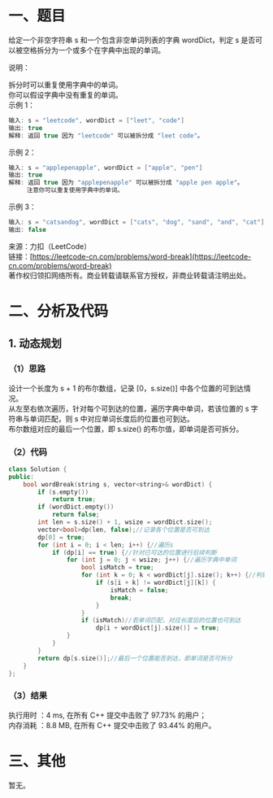 # 一、题目
给定一个非空字符串 s 和一个包含非空单词列表的字典 wordDict，判定 s 是否可以被空格拆分为一个或多个在字典中出现的单词。  
  
说明：  
  
拆分时可以重复使用字典中的单词。  
你可以假设字典中没有重复的单词。  
示例 1：  
```c++
输入: s = "leetcode", wordDict = ["leet", "code"]
输出: true
解释: 返回 true 因为 "leetcode" 可以被拆分成 "leet code"。
```
示例 2：  
```c++
输入: s = "applepenapple", wordDict = ["apple", "pen"]
输出: true
解释: 返回 true 因为 "applepenapple" 可以被拆分成 "apple pen apple"。
     注意你可以重复使用字典中的单词。
```
示例 3：  
```c++
输入: s = "catsandog", wordDict = ["cats", "dog", "sand", "and", "cat"]
输出: false
```
来源：力扣（LeetCode）  
链接：[https://leetcode-cn.com/problems/word-break](https://leetcode-cn.com/problems/word-break)  
著作权归领扣网络所有。商业转载请联系官方授权，非商业转载请注明出处。  
# 二、分析及代码
## 1. 动态规划
### （1）思路
设计一个长度为 s + 1 的布尔数组，记录 [0，s.size()] 中各个位置的可到达情况。  
从左至右依次遍历，针对每个可到达的位置，遍历字典中单词，若该位置的 s 字符串与单词匹配，则 s 中对应单词长度后的位置也可到达。  
布尔数组对应的最后一个位置，即 s.size() 的布尔值，即单词是否可拆分。  
### （2）代码
```cpp
class Solution {
public:
    bool wordBreak(string s, vector<string>& wordDict) {
        if (s.empty())
            return true;
        if (wordDict.empty())
            return false;
        int len = s.size() + 1, wsize = wordDict.size();
        vector<bool>dp(len, false);//记录各个位置是否可到达
        dp[0] = true;
        for (int i = 0; i < len; i++) {//遍历s
            if (dp[i] == true) {//针对已可达的位置进行后续判断
                for (int j = 0; j < wsize; j++) {//遍历字典中单词
                    bool isMatch = true;
                    for (int k = 0; k < wordDict[j].size(); k++) {//判断单词是否匹配
                        if (s[i + k] != wordDict[j][k]) {
                            isMatch = false;
                            break;
                        }
                    }
                    if (isMatch)//若单词匹配，对应长度后的位置也可到达
                        dp[i + wordDict[j].size()] = true;
                }
            }
        }
        return dp[s.size()];//最后一个位置能否到达，即单词是否可拆分
    }
};
```
### （3）结果
执行用时 ：4 ms, 在所有 C++ 提交中击败了 97.73% 的用户；  
内存消耗 ：8.8 MB, 在所有 C++ 提交中击败了 93.44% 的用户。  
# 三、其他
暂无。  
